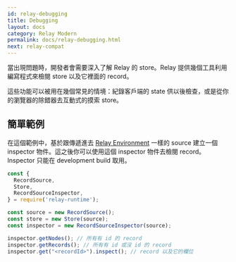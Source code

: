 ```yaml
---
id: relay-debugging
title: Debugging
layout: docs
category: Relay Modern
permalink: docs/relay-debugging.html
next: relay-compat
---
```


當出現問題時，開發者會需要深入了解 Relay 的 store。Relay 提供幾個工具利用編寫程式來檢閱 store 以及它裡面的 record。

這些功能可以被用在幾個常見的情境：紀錄客戶端的 state 供以後檢查，或是從你的瀏覽器的除錯器去互動式的摸索 store。

## 簡單範例

在這個範例中，基於跟傳遞進去 [Relay Environment](./relay-environment.html) 一樣的 source 建立一個 inspector 物件。這之後你可以使用這個 inspector 物件去檢閱 record。Inspector 只能在 development build 取用。

```javascript
const {
  RecordSource,
  Store,
  RecordSourceInspector,
} = require('relay-runtime');

const source = new RecordSource();
const store = new Store(source);
const inspector = new RecordSourceInspector(source);

inspector.getNodes(); // 所有有 id 的 record
inspector.getRecords(); // 所有有 id 或沒 id 的 record
inspector.get("<recordId>").inspect(); // record 以及它的欄位
```
